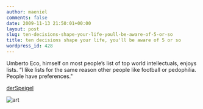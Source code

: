 ```yaml
---
author: maeniel
comments: false
date: 2009-11-13 21:50:01+00:00
layout: post
slug: ten-decisions-shape-your-life-youll-be-aware-of-5-or-so
title: ten decisions shape your life, you'll be aware of 5 or so
wordpress_id: 428
---
```


Umberto Eco, himself on most people’s list of top world intellectuals, enjoys lists. “I like lists for the same reason other people like football or pedophilia. People have preferences."

[derSpeigel](http://www.spiegel.de/international/zeitgeist/0,1518,659577,00.html)


![art](http://maeniel.files.wordpress.com/2009/11/art.jpg)

